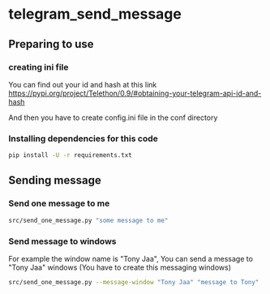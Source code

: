 # telegram_send_message


## Preparing to use

### creating ini file

You can find out your id and hash at this link
https://pypi.org/project/Telethon/0.9/#obtaining-your-telegram-api-id-and-hash

And then you have to create config.ini file in the conf directory

### Installing dependencies for this code

```bash
pip install -U -r requirements.txt
```

## Sending message

### Send one message to me

```bash
src/send_one_message.py "some message to me"
```

### Send message to windows

For example the window name is "Tony Jaa",
You can send a message to "Tony Jaa" windows (You have to create this messaging windows)

```bash
src/send_one_message.py --message-window "Tony Jaa" "message to Tony"
```

